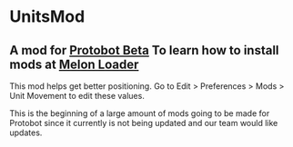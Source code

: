 # UnitsMod
A mod for [Protobot Beta](https://protobot.web.app/)
To learn how to install mods at [Melon Loader](https://melonwiki.xyz/#/)
---
This mod helps get better positioning. Go to Edit > Preferences > Mods > Unit Movement to edit these values.

This is the beginning of a large amount of mods going to be made for Protobot since it currently is not being updated and our team would like updates.
